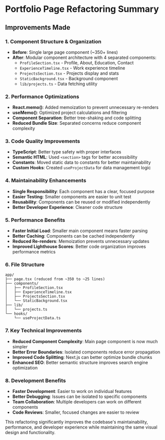 # Portfolio Page Refactoring Summary

## Improvements Made

### 1. **Component Structure & Organization**

- **Before**: Single large page component (~350+ lines)
- **After**: Modular component architecture with 4 separated components:
  - `ProfileSection.tsx` - Profile, About, Education, Contact
  - `ExperienceTimeline.tsx` - Work experience timeline
  - `ProjectsSection.tsx` - Projects display and stats
  - `StaticBackground.tsx` - Background component
  - `lib/projects.ts` - Data fetching utility

### 2. **Performance Optimizations**

- **React.memo()**: Added memoization to prevent unnecessary re-renders
- **useMemo()**: Optimized project calculations and filtering
- **Component Separation**: Better tree-shaking and code splitting
- **Reduced Bundle Size**: Separated concerns reduce component complexity

### 3. **Code Quality Improvements**

- **TypeScript**: Better type safety with proper interfaces
- **Semantic HTML**: Used `<section>` tags for better accessibility
- **Constants**: Moved static data to constants for better maintainability
- **Custom Hooks**: Created `useProjectData` for data management logic

### 4. **Maintainability Enhancements**

- **Single Responsibility**: Each component has a clear, focused purpose
- **Easier Testing**: Smaller components are easier to unit test
- **Reusability**: Components can be reused or modified independently
- **Better Developer Experience**: Cleaner code structure

### 5. **Performance Benefits**

- **Faster Initial Load**: Smaller main component means faster parsing
- **Better Caching**: Components can be cached independently
- **Reduced Re-renders**: Memoization prevents unnecessary updates
- **Improved Lighthouse Scores**: Better code organization improves performance metrics

### 6. **File Structure**

```
app/
├── page.tsx (reduced from ~350 to ~25 lines)
├── components/
│   ├── ProfileSection.tsx
│   ├── ExperienceTimeline.tsx
│   ├── ProjectsSection.tsx
│   └── StaticBackground.tsx
├── lib/
│   └── projects.ts
└── hooks/
    └── useProjectData.ts
```

### 7. **Key Technical Improvements**

- **Reduced Component Complexity**: Main page component is now much simpler
- **Better Error Boundaries**: Isolated components reduce error propagation
- **Improved Code Splitting**: Next.js can better optimize bundle chunks
- **Enhanced SEO**: Better semantic structure improves search engine optimization

### 8. **Development Benefits**

- **Faster Development**: Easier to work on individual features
- **Better Debugging**: Issues can be isolated to specific components
- **Team Collaboration**: Multiple developers can work on different components
- **Code Reviews**: Smaller, focused changes are easier to review

This refactoring significantly improves the codebase's maintainability, performance, and developer experience while maintaining the same visual design and functionality.
